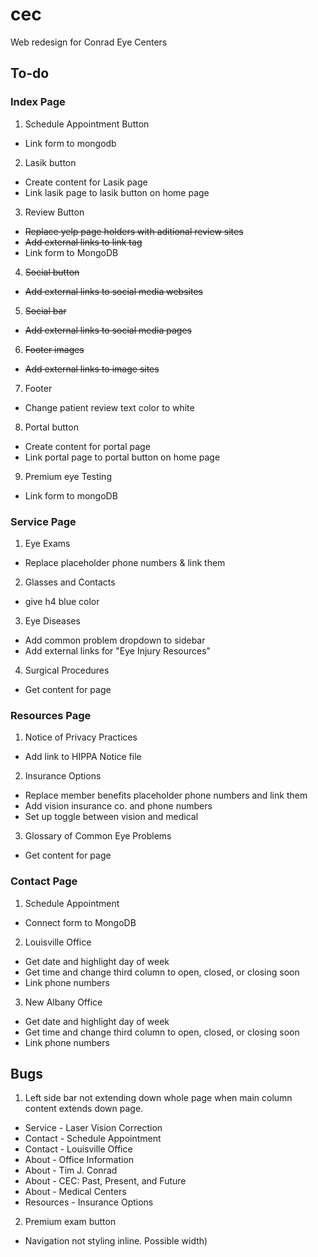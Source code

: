 # cec
Web redesign for Conrad Eye Centers

## To-do

### Index Page
1. Schedule Appointment Button
  * Link form to mongodb
2. Lasik button
  * Create content for Lasik page
  * Link lasik page to lasik button on home page
3. Review Button
  * ~~Replace yelp page holders with aditional review sites~~
  * ~~Add external links to link tag~~
  * Link form to MongoDB
4. ~~Social button~~
  * ~~Add external links to social media websites~~
5. ~~Social bar~~
  * ~~Add external links to social media pages~~
6. ~~Footer images~~
  * ~~Add external links to image sites~~
7. Footer
  * Change patient review text color to white
8. Portal button
  * Create content for portal page
  * Link  portal page to portal button on home page
9. Premium eye Testing
  * Link form to mongoDB

### Service Page
1. Eye Exams
  * Replace placeholder phone numbers & link them
2. Glasses and Contacts
  * give h4 blue color
3. Eye Diseases
  * Add common problem dropdown to sidebar
  * Add external links for "Eye Injury Resources"
4. Surgical Procedures
  * Get content for page

### Resources Page
1. Notice of Privacy Practices
  * Add link to HIPPA Notice file
2. Insurance Options
  * Replace member benefits placeholder phone numbers and link them
  * Add vision insurance co. and phone numbers
  * Set up toggle between vision and medical
3. Glossary of Common Eye Problems
  * Get content for page

### Contact Page
1. Schedule Appointment
  * Connect form to MongoDB
2. Louisville Office
  * Get date and highlight day of week
  * Get time and change third column to open, closed, or closing soon
  * Link phone numbers
3. New Albany Office
  * Get date and highlight day of week
  * Get time and change third column to open, closed, or closing soon
  * Link phone numbers

## Bugs

1. Left side bar not extending down whole page when main column content extends down page.
  * Service - Laser Vision Correction
  * Contact - Schedule Appointment
  * Contact - Louisville Office
  * About - Office Information
  * About - Tim J. Conrad
  * About - CEC: Past, Present, and Future
  * About - Medical Centers
  * Resources - Insurance Options
2. Premium exam button
  * Navigation not styling inline. Possible width)
